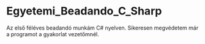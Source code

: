 # Egyetemi_Beadando_C_Sharp
Az első féléves beadandó munkám C# nyelven. Sikeresen megvédetem már a 
programot a gyakorlat vezetőmnél.
